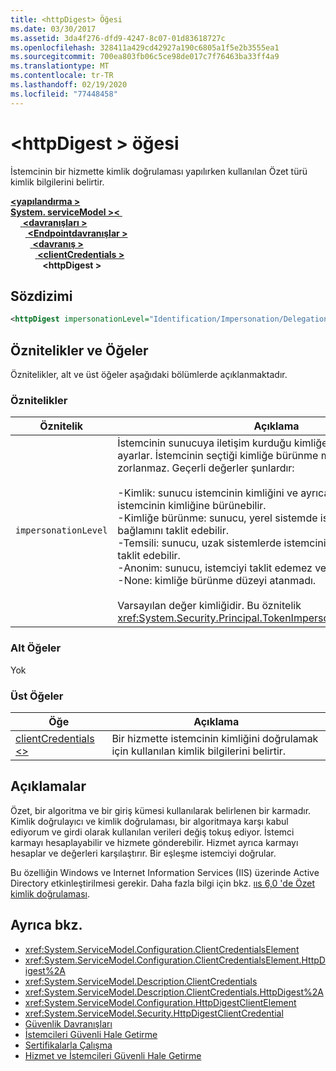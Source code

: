 ```yaml
---
title: <httpDigest> Öğesi
ms.date: 03/30/2017
ms.assetid: 3da4f276-dfd9-4247-8c07-01d83618727c
ms.openlocfilehash: 328411a429cd42927a190c6805a1f5e2b3555ea1
ms.sourcegitcommit: 700ea803fb06c5ce98de017c7f76463ba33ff4a9
ms.translationtype: MT
ms.contentlocale: tr-TR
ms.lasthandoff: 02/19/2020
ms.locfileid: "77448458"
---
```

# <a name="httpdigest-element"></a>\<httpDigest > öğesi
İstemcinin bir hizmette kimlik doğrulaması yapılırken kullanılan Özet türü kimlik bilgilerini belirtir.  
  
[ **\<yapılandırma >** ](../configuration-element.md)\
[**System. serviceModel >\<** ](system-servicemodel.md) &nbsp;&nbsp;\
&nbsp;&nbsp;&nbsp;&nbsp;[ **\<davranışları >** ](behaviors.md)\
&nbsp;&nbsp;&nbsp;&nbsp;&nbsp;&nbsp;[ **\<Endpointdavranışlar >** ](endpointbehaviors.md)\
&nbsp;&nbsp;&nbsp;&nbsp;&nbsp;&nbsp;&nbsp;&nbsp;[ **\<davranış >** ](behavior-of-endpointbehaviors.md)\
&nbsp;&nbsp;&nbsp;&nbsp;&nbsp;&nbsp;&nbsp;&nbsp;&nbsp;&nbsp;[ **\<clientCredentials >** ](clientcredentials.md)\
&nbsp;&nbsp;&nbsp;&nbsp;&nbsp;&nbsp;&nbsp;&nbsp;&nbsp;&nbsp;&nbsp;&nbsp; **\<httpDigest >**  
  
## <a name="syntax"></a>Sözdizimi  
  
```xml  
<httpDigest impersonationLevel="Identification/Impersonation/Delegation/Anonymous/None" />
```  
  
## <a name="attributes-and-elements"></a>Öznitelikler ve Öğeler  
 Öznitelikler, alt ve üst öğeler aşağıdaki bölümlerde açıklanmaktadır.  
  
### <a name="attributes"></a>Öznitelikler  
  
|Öznitelik|Açıklama|  
|---------------|-----------------|  
|`impersonationLevel`|İstemcinin sunucuya iletişim kurduğu kimliğe bürünme tercihini ayarlar. İstemcinin seçtiği kimliğe bürünme modu, sunucuda zorlanmaz. Geçerli değerler şunlardır:<br /><br /> -Kimlik: sunucu istemcinin kimliğini ve ayrıcalıklarını alabilir, ancak istemcinin kimliğine bürünebilir.<br />-Kimliğe bürünme: sunucu, yerel sistemde istemcinin güvenlik bağlamını taklit edebilir.<br />-Temsili: sunucu, uzak sistemlerde istemcinin güvenlik bağlamını taklit edebilir.<br />-Anonim: sunucu, istemciyi taklit edemez veya tanımlamıyor.<br />-None: kimliğe bürünme düzeyi atanmadı.<br /><br /> Varsayılan değer kimliğidir. Bu öznitelik <xref:System.Security.Principal.TokenImpersonationLevel>türündedir.|  
  
### <a name="child-elements"></a>Alt Öğeler  
 Yok  
  
### <a name="parent-elements"></a>Üst Öğeler  
  
|Öğe|Açıklama|  
|-------------|-----------------|  
|[clientCredentials \<>](clientcredentials.md)|Bir hizmette istemcinin kimliğini doğrulamak için kullanılan kimlik bilgilerini belirtir.|  
  
## <a name="remarks"></a>Açıklamalar  
 Özet, bir algoritma ve bir giriş kümesi kullanılarak belirlenen bir karmadır. Kimlik doğrulayıcı ve kimlik doğrulaması, bir algoritmaya karşı kabul ediyorum ve girdi olarak kullanılan verileri değiş tokuş ediyor. İstemci karmayı hesaplayabilir ve hizmete gönderebilir. Hizmet ayrıca karmayı hesaplar ve değerleri karşılaştırır. Bir eşleşme istemciyi doğrular.  
  
 Bu özelliğin Windows ve Internet Information Services (IIS) üzerinde Active Directory etkinleştirilmesi gerekir. Daha fazla bilgi için bkz. [ııs 6,0 'de Özet kimlik doğrulaması](https://docs.microsoft.com/previous-versions/windows/it-pro/windows-server-2003/cc782661(v=ws.10)).  
  
## <a name="see-also"></a>Ayrıca bkz.

- <xref:System.ServiceModel.Configuration.ClientCredentialsElement>
- <xref:System.ServiceModel.Configuration.ClientCredentialsElement.HttpDigest%2A>
- <xref:System.ServiceModel.Description.ClientCredentials>
- <xref:System.ServiceModel.Description.ClientCredentials.HttpDigest%2A>
- <xref:System.ServiceModel.Configuration.HttpDigestClientElement>
- <xref:System.ServiceModel.Security.HttpDigestClientCredential>
- [Güvenlik Davranışları](../../../wcf/feature-details/security-behaviors-in-wcf.md)
- [İstemcileri Güvenli Hale Getirme](../../../wcf/securing-clients.md)
- [Sertifikalarla Çalışma](../../../wcf/feature-details/working-with-certificates.md)
- [Hizmet ve İstemcileri Güvenli Hale Getirme](../../../wcf/feature-details/securing-services-and-clients.md)
